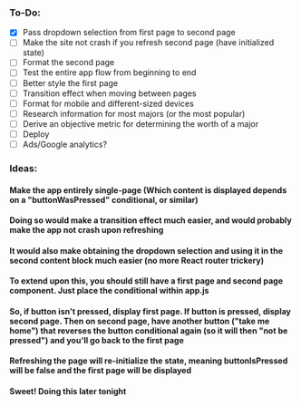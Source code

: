 ### To-Do: 
- [x] Pass dropdown selection from first page to second page
- [ ] Make the site not crash if you refresh second page (have initialized state)
- [ ] Format the second page
- [ ] Test the entire app flow from beginning to end
- [ ] Better style the first page
- [ ] Transition effect when moving between pages
- [ ] Format for mobile and different-sized devices
- [ ] Research information for most majors (or the most popular)
- [ ] Derive an objective metric for determining the worth of a major
- [ ] Deploy
- [ ] Ads/Google analytics?

### Ideas: 
#### Make the app entirely single-page (Which content is displayed depends on a "buttonWasPressed" conditional, or similar)
#### Doing so would make a transition effect much easier, and would probably make the app not crash upon refreshing
#### It would also make obtaining the dropdown selection and using it in the second content block much easier (no more React router trickery)
#### To extend upon this, you should still have a first page and second page component. Just place the conditional within app.js
#### So, if button isn't pressed, display first page. If button is pressed, display second page. Then on second page, have another button ("take me home") that reverses the button conditional again (so it will then "not be pressed") and you'll go back to the first page
#### Refreshing the page will re-initialize the state, meaning buttonIsPressed will be false and the first page will be displayed
#### Sweet! Doing this later tonight

